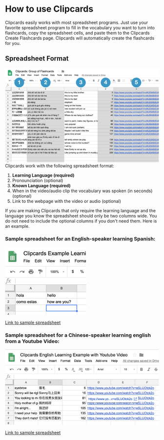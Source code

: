 # How to use Clipcards

Clipcards easily works with most spreadsheet programs. Just use your favorite spreadsheet program to fill in the vocabulary you want to turn into flashcards, copy the spreadsheet cells, and paste them to the Clipcards Create Flashcards page. Clipcards will automatically create the flashcards for you.

## Spreadsheet Format
![clipcard spreadsheet diagram](/Clipcards%20Spreadsheet%20Diagram.png)
Clipcards work with the following spreadsheet format:
1. **Learning Language (required)**
2. Pronounciation (optional)
3. **Known Language (required)**
4. When in the video/audio clip the vocabulary was spoken (in seconds) (optional)
5. Link to the webpage with the video or audio (optional)

If you are making Clipcards that only require the learning language and the language you know the spreadsheet should only be two columns wide. You do not need to include the optional columns if you don't need them. Here is an example.

### Sample spreadsheet for an English-speaker learning Spanish:
![learning spanish example](/spanish-example.png)

[Link to sample spreadsheet](https://docs.google.com/spreadsheets/d/1HmpwskKILdQWSs8GHoQ1FAPGu80at_nj90Ctqg_gs9U/edit#gid=0)

### Sample spreadsheet for a Chinese-speaker learning english from a Youtube Video:
![learning english example](/english-example.png)

[Link to sample spreadsheet]()




